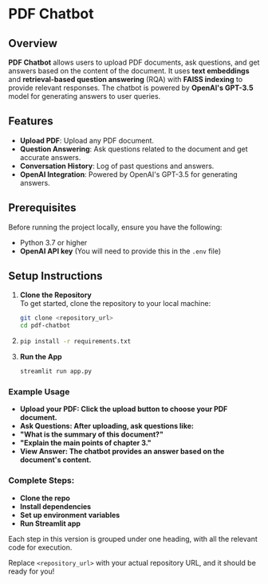 # PDF Chatbot

## Overview
**PDF Chatbot** allows users to upload PDF documents, ask questions, and get answers based on the content of the document. It uses **text embeddings** and **retrieval-based question answering** (RQA) with **FAISS indexing** to provide relevant responses. The chatbot is powered by **OpenAI's GPT-3.5** model for generating answers to user queries.

## Features
- **Upload PDF**: Upload any PDF document.
- **Question Answering**: Ask questions related to the document and get accurate answers.
- **Conversation History**: Log of past questions and answers.
- **OpenAI Integration**: Powered by OpenAI's GPT-3.5 for generating answers.

## Prerequisites
Before running the project locally, ensure you have the following:
- Python 3.7 or higher
- **OpenAI API key** (You will need to provide this in the `.env` file)

## Setup Instructions

1. **Clone the Repository**  
   To get started, clone the repository to your local machine:
   ```bash
   git clone <repository_url>
   cd pdf-chatbot

2. ```bash
   pip install -r requirements.txt

3. **Run the App**
   ```bash
   streamlit run app.py

### Example Usage
- **Upload your PDF: Click the upload button to choose your PDF document.**
- **Ask Questions: After uploading, ask questions like:**
- **"What is the summary of this document?"**
- **"Explain the main points of chapter 3."**
- **View Answer: The chatbot provides an answer based on the document's content.**

### Complete Steps:
- **Clone the repo**
- **Install dependencies**
- **Set up environment variables**
- **Run Streamlit app**

Each step in this version is grouped under one heading, with all the relevant code for execution.

Replace `<repository_url>` with your actual repository URL, and it should be ready for you!